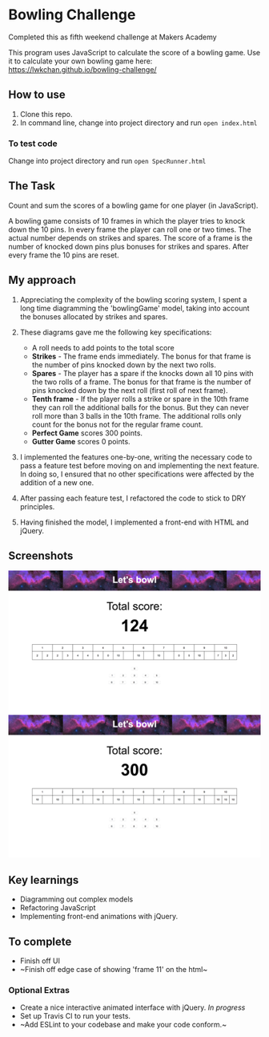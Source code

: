 
# Bowling Challenge

Completed this as fifth weekend challenge at Makers Academy

This program uses JavaScript to calculate the score of a bowling game. Use it to calculate your own bowling game here: https://lwkchan.github.io/bowling-challenge/

## How to use

1. Clone this repo.
2. In command line, change into project directory and run ```open index.html```

### To test code

Change into project directory and run ```open SpecRunner.html```

## The Task

Count and sum the scores of a bowling game for one player (in JavaScript).

A bowling game consists of 10 frames in which the player tries to knock down the 10 pins. In every frame the player can roll one or two times. The actual number depends on strikes and spares. The score of a frame is the number of knocked down pins plus bonuses for strikes and spares. After every frame the 10 pins are reset.

## My approach

1. Appreciating the complexity of the bowling scoring system, I spent a long time diagramming the 'bowlingGame' model, taking into account the bonuses allocated by strikes and spares.

2. These diagrams gave me the following key specifications:
      * A roll needs to add points to the total score
      * **Strikes** - The frame ends immediately. The bonus for that frame is the number of pins knocked down by the next two rolls.
      * **Spares** - The player has a spare if the knocks down all 10 pins with the two rolls of a frame. The bonus for that frame is the number of pins knocked down by the next roll (first roll of next frame).
      * **Tenth frame** - If the player rolls a strike or spare in the 10th frame they can roll the additional balls for the bonus. But they can never roll more than 3 balls in the 10th frame. The additional rolls only count for the bonus not for the regular frame count.
      * **Perfect Game** scores 300 points.
      * **Gutter Game** scores 0 points.

3. I implemented the features one-by-one, writing the necessary code to pass a feature test before moving on and implementing the next feature. In doing so, I ensured that no other specifications were affected by the addition of a new one.

4. After passing each feature test, I refactored the code to stick to DRY principles.

5. Having finished the model, I implemented a front-end with HTML and jQuery.

## Screenshots

<img src="images/normal-game.png" width="600">

<img src="images/perfect-game.png" width="600">

## Key learnings

* Diagramming out complex models
* Refactoring JavaScript
* Implementing front-end animations with jQuery.

## To complete

* Finish off UI
* ~Finish off edge case of showing 'frame 11' on the html~

### Optional Extras

* Create a nice interactive animated interface with jQuery. *In progress*
* Set up Travis CI to run your tests.
* ~Add ESLint to your codebase and make your code conform.~
